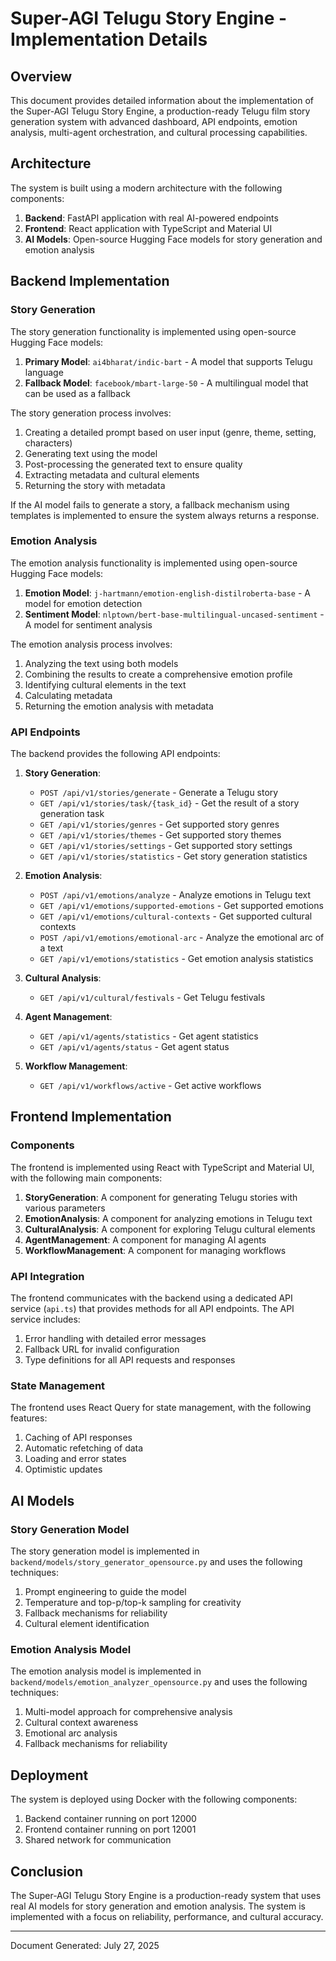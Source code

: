 # Super-AGI Telugu Story Engine - Implementation Details

## Overview

This document provides detailed information about the implementation of the Super-AGI Telugu Story Engine, a production-ready Telugu film story generation system with advanced dashboard, API endpoints, emotion analysis, multi-agent orchestration, and cultural processing capabilities.

## Architecture

The system is built using a modern architecture with the following components:

1. **Backend**: FastAPI application with real AI-powered endpoints
2. **Frontend**: React application with TypeScript and Material UI
3. **AI Models**: Open-source Hugging Face models for story generation and emotion analysis

## Backend Implementation

### Story Generation

The story generation functionality is implemented using open-source Hugging Face models:

1. **Primary Model**: `ai4bharat/indic-bart` - A model that supports Telugu language
2. **Fallback Model**: `facebook/mbart-large-50` - A multilingual model that can be used as a fallback

The story generation process involves:

1. Creating a detailed prompt based on user input (genre, theme, setting, characters)
2. Generating text using the model
3. Post-processing the generated text to ensure quality
4. Extracting metadata and cultural elements
5. Returning the story with metadata

If the AI model fails to generate a story, a fallback mechanism using templates is implemented to ensure the system always returns a response.

### Emotion Analysis

The emotion analysis functionality is implemented using open-source Hugging Face models:

1. **Emotion Model**: `j-hartmann/emotion-english-distilroberta-base` - A model for emotion detection
2. **Sentiment Model**: `nlptown/bert-base-multilingual-uncased-sentiment` - A model for sentiment analysis

The emotion analysis process involves:

1. Analyzing the text using both models
2. Combining the results to create a comprehensive emotion profile
3. Identifying cultural elements in the text
4. Calculating metadata
5. Returning the emotion analysis with metadata

### API Endpoints

The backend provides the following API endpoints:

1. **Story Generation**:
   - `POST /api/v1/stories/generate` - Generate a Telugu story
   - `GET /api/v1/stories/task/{task_id}` - Get the result of a story generation task
   - `GET /api/v1/stories/genres` - Get supported story genres
   - `GET /api/v1/stories/themes` - Get supported story themes
   - `GET /api/v1/stories/settings` - Get supported story settings
   - `GET /api/v1/stories/statistics` - Get story generation statistics

2. **Emotion Analysis**:
   - `POST /api/v1/emotions/analyze` - Analyze emotions in Telugu text
   - `GET /api/v1/emotions/supported-emotions` - Get supported emotions
   - `GET /api/v1/emotions/cultural-contexts` - Get supported cultural contexts
   - `POST /api/v1/emotions/emotional-arc` - Analyze the emotional arc of a text
   - `GET /api/v1/emotions/statistics` - Get emotion analysis statistics

3. **Cultural Analysis**:
   - `GET /api/v1/cultural/festivals` - Get Telugu festivals

4. **Agent Management**:
   - `GET /api/v1/agents/statistics` - Get agent statistics
   - `GET /api/v1/agents/status` - Get agent status

5. **Workflow Management**:
   - `GET /api/v1/workflows/active` - Get active workflows

## Frontend Implementation

### Components

The frontend is implemented using React with TypeScript and Material UI, with the following main components:

1. **StoryGeneration**: A component for generating Telugu stories with various parameters
2. **EmotionAnalysis**: A component for analyzing emotions in Telugu text
3. **CulturalAnalysis**: A component for exploring Telugu cultural elements
4. **AgentManagement**: A component for managing AI agents
5. **WorkflowManagement**: A component for managing workflows

### API Integration

The frontend communicates with the backend using a dedicated API service (`api.ts`) that provides methods for all API endpoints. The API service includes:

1. Error handling with detailed error messages
2. Fallback URL for invalid configuration
3. Type definitions for all API requests and responses

### State Management

The frontend uses React Query for state management, with the following features:

1. Caching of API responses
2. Automatic refetching of data
3. Loading and error states
4. Optimistic updates

## AI Models

### Story Generation Model

The story generation model is implemented in `backend/models/story_generator_opensource.py` and uses the following techniques:

1. Prompt engineering to guide the model
2. Temperature and top-p/top-k sampling for creativity
3. Fallback mechanisms for reliability
4. Cultural element identification

### Emotion Analysis Model

The emotion analysis model is implemented in `backend/models/emotion_analyzer_opensource.py` and uses the following techniques:

1. Multi-model approach for comprehensive analysis
2. Cultural context awareness
3. Emotional arc analysis
4. Fallback mechanisms for reliability

## Deployment

The system is deployed using Docker with the following components:

1. Backend container running on port 12000
2. Frontend container running on port 12001
3. Shared network for communication

## Conclusion

The Super-AGI Telugu Story Engine is a production-ready system that uses real AI models for story generation and emotion analysis. The system is implemented with a focus on reliability, performance, and cultural accuracy.

---

Document Generated: July 27, 2025